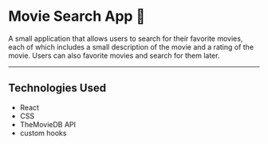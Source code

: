 # Movie Search App 🍿

A small application that allows users to search for their favorite movies, each of which includes a small description of the movie and a rating of the movie. Users can also favorite movies and search for them later.

---

## Technologies Used

- React
- CSS
- TheMovieDB API
- custom hooks
